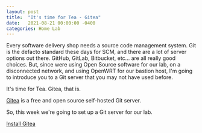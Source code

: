 ```yaml
---
layout: post
title:  "It's time for Tea - Gitea"
date:   2021-08-21 00:00:00 -0400
categories: Home Lab
---
```

Every software delivery shop needs a source code management system.  Git is the defacto standard these days for SCM, and there are a lot of server options out there.  GitHub, GitLab, Bitbucket, etc...  are all really good choices.  But, since were using Open Source software for our lab, on a disconnected network, and using OpenWRT for our bastion host, I'm going to introduce you to a Git server that you may not have used before.

It's time for Tea.  Gitea, that is.  

[Gitea](https://gitea.io/en-us/) is a free and open source self-hosted Git server.

So, this week we're going to set up a Git server for our lab.

[Install Gitea](/home-lab/gitea-with-pi/)